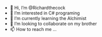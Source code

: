 - 👋 Hi, I’m @Richardthecock
- 👀 I’m interested in C# programing
- 🌱 I’m currently learning the Alchimist 
- 💞️ I’m looking to collaborate on my brother
- 📫 How to reach me ...

<!---
Richardthecock/Richardthecock is a ✨ special ✨ repository because its `README.md` (this file) appears on your GitHub profile.
You can click the Preview link to take a look at your changes.
--->

